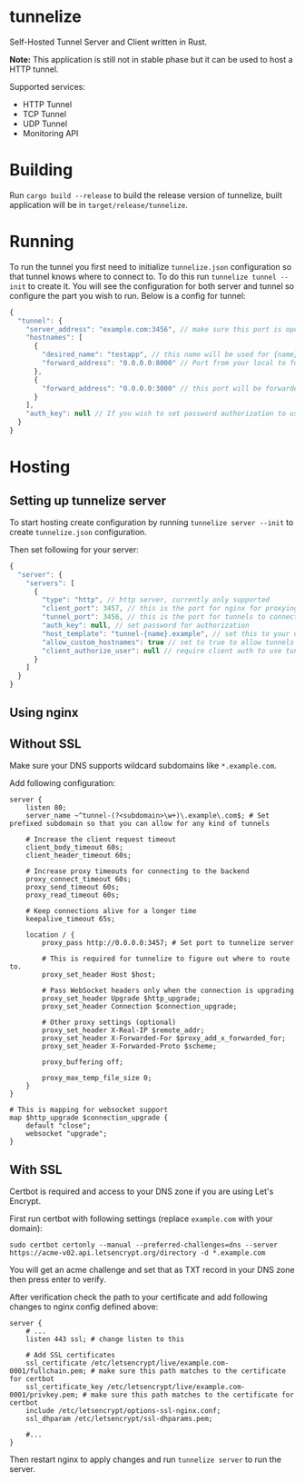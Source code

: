 # tunnelize

Self-Hosted Tunnel Server and Client written in Rust.

**Note:** This application is still not in stable phase but it can be used to host a HTTP tunnel.

Supported services:
* HTTP Tunnel
* TCP Tunnel
* UDP Tunnel
* Monitoring API

# Building

Run `cargo build --release` to build the release version of tunnelize, built application will be in
`target/release/tunnelize`.

# Running

To run the tunnel you first need to initialize `tunnelize.json` configuration so that tunnel knows
where to connect to. To do this run `tunnelize tunnel --init` to create it. You will see the configuration for both
server and tunnel so configure the part you wish to run. Below is a config for tunnel:

```js
{
  "tunnel": {
    "server_address": "example.com:3456", // make sure this port is open for tunnel to connect to
    "hostnames": [
      {
        "desired_name": "testapp", // this name will be used for {name} part (check below)
        "forward_address": "0.0.0.0:8000" // Port from your local to forward
      },
      {
        "forward_address": "0.0.0.0:3000" // this port will be forwarded to a generated name.
      }
    ],
    "auth_key": null // If you wish to set password authorization to use server, set the password here.
  }
}

```

# Hosting

## Setting up tunnelize server

To start hosting create configuration by running `tunnelize server --init` to create `tunnelize.json` configuration.

Then set following for your server:

```js
{
  "server": {
    "servers": [
      {
        "type": "http", // http server, currently only supported
        "client_port": 3457, // this is the port for nginx for proxying
        "tunnel_port": 3456, // this is the port for tunnels to connect to
        "auth_key": null, // set password for authorization
        "host_template": "tunnel-{name}.example", // set this to your domain, {name} part will be replaced by generated names
        "allow_custom_hostnames": true // set to true to allow tunnels to specify their own names for domains,
        "client_authorize_user": null // require client auth to use tunnel, set to  { "username": "admin", "password": "admin" } to define which credentials to use, add "realm": "name" to specify the realm for credentials
      }
    ]
  }
}

```

## Using nginx

## Without SSL

Make sure your DNS supports wildcard subdomains like `*.example.com`.

Add following configuration:

```
server {
    listen 80;
    server_name ~^tunnel-(?<subdomain>\w+)\.example\.com$; # Set prefixed subdomain so that you can allow for any kind of tunnels

    # Increase the client request timeout
    client_body_timeout 60s;
    client_header_timeout 60s;

    # Increase proxy timeouts for connecting to the backend
    proxy_connect_timeout 60s;
    proxy_send_timeout 60s;
    proxy_read_timeout 60s;

    # Keep connections alive for a longer time
    keepalive_timeout 65s;

    location / {
        proxy_pass http://0.0.0.0:3457; # Set port to tunnelize server

        # This is required for tunnelize to figure out where to route to.
        proxy_set_header Host $host;

        # Pass WebSocket headers only when the connection is upgrading
        proxy_set_header Upgrade $http_upgrade;
        proxy_set_header Connection $connection_upgrade;

        # Other proxy settings (optional)
        proxy_set_header X-Real-IP $remote_addr;
        proxy_set_header X-Forwarded-For $proxy_add_x_forwarded_for;
        proxy_set_header X-Forwarded-Proto $scheme;

        proxy_buffering off;

        proxy_max_temp_file_size 0;
    }
}

# This is mapping for websocket support
map $http_upgrade $connection_upgrade {
    default "close";
    websocket "upgrade";
}
``` 

## With SSL

Certbot is required and access to your DNS zone if you are using Let's Encrypt.

First run certbot with following settings (replace `example.com` with your domain):

```
sudo certbot certonly --manual --preferred-challenges=dns --server https://acme-v02.api.letsencrypt.org/directory -d *.example.com
```

You will get an acme challenge and set that as TXT record in your DNS zone then press enter to verify.

After verification check the path to your certificate and add following changes to nginx config defined above:

```
server {
    # ...
    listen 443 ssl; # change listen to this

    # Add SSL certificates 
    ssl_certificate /etc/letsencrypt/live/example.com-0001/fullchain.pem; # make sure this path matches to the certificate for certbot
    ssl_certificate_key /etc/letsencrypt/live/example.com-0001/privkey.pem; # make sure this path matches to the certificate for certbot
    include /etc/letsencrypt/options-ssl-nginx.conf; 
    ssl_dhparam /etc/letsencrypt/ssl-dhparams.pem;

    #...
}
```

Then restart nginx to apply changes and run `tunnelize server` to run the server.
